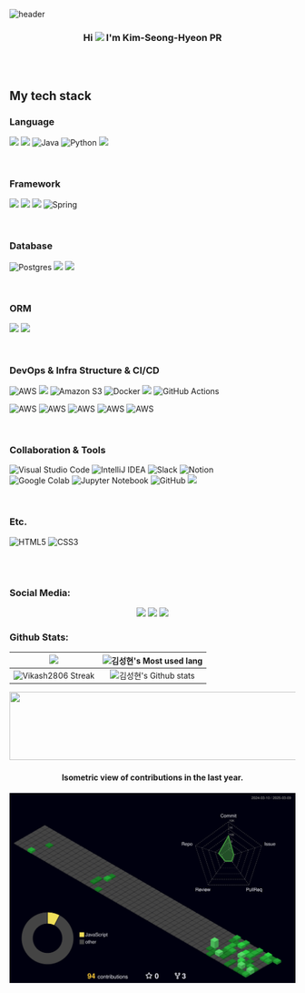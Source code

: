 ![header](https://capsule-render.vercel.app/api?type=slice)


### <p align="center">Hi <img src="https://media.giphy.com/media/hvRJCLFzcasrR4ia7z/giphy.gif" width="25px"> I'm Kim-Seong-Hyeon PR</p>

<br><br>


## My tech stack


### Language
<img src="https://img.shields.io/badge/JavaScript-F7DF1E?style=for-the-badge&logo=JavaScript&logoColor=white"> <img src="https://img.shields.io/badge/typescript-3178C6?style=for-the-badge&logo=TypeScript&logoColor=white">
![Java](https://img.shields.io/badge/java-%23ED8B00.svg?style=for-the-badge&logo=openjdk&logoColor=white)
![Python](https://img.shields.io/badge/python-3670A0?style=for-the-badge&logo=python&logoColor=ffdd54)
<img src="https://img.shields.io/badge/php-777BB4?style=for-the-badge&logo=PHP&logoColor=white">


<br>


### Framework
<img src="https://img.shields.io/badge/Node.js-339933?style=for-the-badge&logo=node.js&logoColor=white"> <img src="https://img.shields.io/badge/express-000000?style=for-the-badge&logo=express&logoColor=white"> <img src="https://img.shields.io/badge/NestJS-E0234E?style=for-the-badge&logo=NestJS&logoColor=white">
![Spring](https://img.shields.io/badge/spring-%236DB33F.svg?style=for-the-badge&logo=spring&logoColor=white)


<br>



### Database
![Postgres](https://img.shields.io/badge/postgres-%23316192.svg?style=for-the-badge&logo=postgresql&logoColor=white)  <img src="https://img.shields.io/badge/Mysql-4479A1?style=for-the-badge&logo=mysql&logoColor=white">
<img src="https://img.shields.io/badge/Amazon RDS-527FFF?style=for-the-badge&logo=Amazon RDS&logoColor=white">


<br>



### ORM
<img src="https://img.shields.io/badge/Sequelize-52B0E7?style=for-the-badge&logo=Sequelize&logoColor=white"> <img src="https://img.shields.io/badge/prisma-2D3748?style=for-the-badge&logo=prisma&logoColor=white">


<br>



### DevOps & Infra Structure & CI/CD
![AWS](https://img.shields.io/badge/AWS-%23FF9900.svg?style=for-the-badge&logo=amazon-aws&logoColor=white)
<img src="https://img.shields.io/badge/Amazon EC2-FF9900?style=for-the-badge&logo=Amazon EC2&logoColor=white"> 
![Amazon S3](https://img.shields.io/badge/Amazon%20S3-FF9900?style=for-the-badge&logo=amazons3&logoColor=white)
![Docker](https://img.shields.io/badge/docker-%230db7ed.svg?style=for-the-badge&logo=docker&logoColor=white)
<img src="https://img.shields.io/badge/PM2-2B037A?style=for-the-badge&logo=PM2&logoColor=white">
![GitHub Actions](https://img.shields.io/badge/github%20actions-%232671E5.svg?style=for-the-badge&logo=githubactions&logoColor=white)


![AWS](https://img.shields.io/badge/AWS_ECR-%23FF9900.svg?style=for-the-badge&logo=amazon-aws&logoColor=white) ![AWS](https://img.shields.io/badge/AWS_ECS-%23FF9900.svg?style=for-the-badge&logo=amazon-aws&logoColor=white) ![AWS](https://img.shields.io/badge/AWS_LoadBalancer-%23FF9900.svg?style=for-the-badge&logo=amazon-aws&logoColor=white) ![AWS](https://img.shields.io/badge/AWS_VPC-%23735BA5.svg?style=for-the-badge&logo=amazon-aws&logoColor=white) ![AWS](https://img.shields.io/badge/AWS_Route53-%232F9E44.svg?style=for-the-badge&logo=amazon-aws&logoColor=white)



<br>



### Collaboration & Tools
![Visual Studio Code](https://img.shields.io/badge/Visual%20Studio%20Code-0078d7.svg?style=for-the-badge&logo=visual-studio-code&logoColor=white)
![IntelliJ IDEA](https://img.shields.io/badge/IntelliJIDEA-000000.svg?style=for-the-badge&logo=intellij-idea&logoColor=white)
![Slack](https://img.shields.io/badge/Slack-4A154B?style=for-the-badge&logo=slack&logoColor=white)
![Notion](https://img.shields.io/badge/Notion-%23000000.svg?style=for-the-badge&logo=notion&logoColor=white)
<br>
![Google Colab](https://img.shields.io/badge/Google%20Colab-%23F9A825.svg?style=for-the-badge&logo=googlecolab&logoColor=white)
![Jupyter Notebook](https://img.shields.io/badge/jupyter-%23FA0F00.svg?style=for-the-badge&logo=jupyter&logoColor=white)
![GitHub](https://img.shields.io/badge/github-%23121011.svg?style=for-the-badge&logo=github&logoColor=white)
<img src="https://img.shields.io/badge/Figma-F24E1E?style=for-the-badge&logo=Figma&logoColor=white"> 



<br>


### Etc.
![HTML5](https://img.shields.io/badge/html5-%23E34F26.svg?style=for-the-badge&logo=html5&logoColor=white)
![CSS3](https://img.shields.io/badge/css3-%231572B6.svg?style=for-the-badge&logo=css3&logoColor=white)



<br><br>


</p>
	 

### Social Media:
 <p align="center">
  <a href="https://github.com/rtg1014"><img src="https://img.icons8.com/fluency/50/000000/github.png"/><a/>
  <a href="mailto:rtg1014@naver.com?subject=Github profile Visit"><img src="https://img.icons8.com/fluency/48/000000/gmail-new.png"/><a/>
<a href="https://velog.io/@mython"><img src="https://velog.velcdn.com/images/velog/profile/9aa07f66-5fcd-41f4-84f2-91d73afcec28/green%20favicon.png"/><a/>
	  
	  
	  




### Github Stats:

<img width="450em" src="https://github-profile-trophy.vercel.app/?username=rtg1014&theme=radical&row=2&column=4&margin-w=10&margin-h=15&no-bg=true)](https://github.com/ryo-ma/github-profile-trophy"> |  <img  width="450em" src="https://github-readme-stats.vercel.app/api/top-langs?username=rtg1014&show_icons=true&locale=en&layout=compact&theme=radical" alt="김성현's Most used lang" />
:-------------------------:|:-------------------------:
<img  width="450em"   src="https://github-readme-streak-stats.herokuapp.com/?user=rtg1014&theme=radical" alt="Vikash2806 Streak" /> | <img  width="450em" align="center" alt="김성현's Github stats"  src="https://github-readme-stats.vercel.app/api?username=rtg1014&show_icons=true&count_private=true&theme=radical" /> 




<a href="https://github.com/devxb/gitanimals">
  <img src="https://render.gitanimals.org/lines/rtg1014?pet-id=1" width="1000" height="120"/>
</a>




<h4 align="center">Isometric view of contributions in the last year.</h4>
<p align="center">
	<a href="./profile-3d-contrib/profile-night-green.svg">
		<img width="900em" src="./profile-3d-contrib/profile-night-green.svg">
	</a>
</p>


 





	

   
